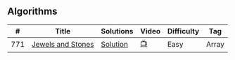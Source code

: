 ## Algorithms

|  #  |      Title     |   Solutions   | Video  | Difficulty  | Tag
|-----|----------------|---------------|--------|-------------|-------------
|771|[Jewels and Stones](https://leetcode.com/problems/jewels-and-stones/)|[Solution](_771.ts) | [:tv:]() |Easy|Array|